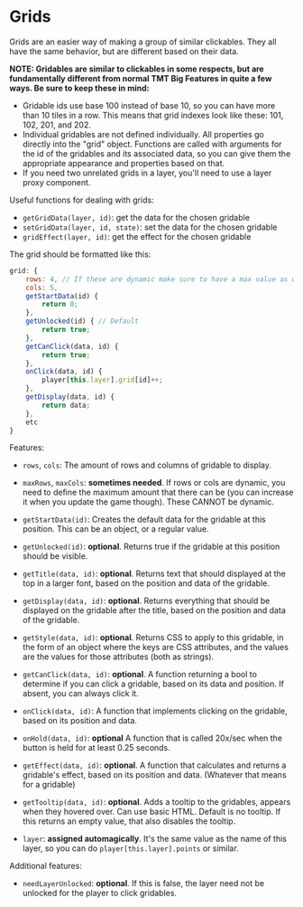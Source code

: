 # Grids

Grids are an easier way of making a group of similar clickables. They all have the same behavior, but are different based on their data.

**NOTE: Gridables are similar to clickables in some respects, but are fundamentally different from normal TMT Big Features in quite a few ways. Be sure to keep these in mind:**

- Gridable ids use base 100 instead of base 10, so you can have more than 10 tiles in a row. This means that grid indexes look like these: 101, 102, 201, and 202.
- Individual gridables are not defined individually. All properties go directly into the "grid" object. Functions are called with arguments for the id of the gridables and its associated data, so you can give them the appropriate appearance and properties based on that.
- If you need two unrelated grids in a layer, you'll need to use a layer proxy component.

Useful functions for dealing with grids:

- `getGridData(layer, id)`: get the data for the chosen gridable
- `setGridData(layer, id, state)`: set the data for the chosen gridable
- `gridEffect(layer, id)`: get the effect for the chosen gridable

The grid should be formatted like this:

```js
grid: {
    rows: 4, // If these are dynamic make sure to have a max value as well!
    cols: 5,
    getStartData(id) {
        return 0;
    },
    getUnlocked(id) { // Default
        return true;
    },
    getCanClick(data, id) {
        return true;
    },
    onClick(data, id) {
        player[this.layer].grid[id]++;
    },
    getDisplay(data, id) {
        return data;
    },
    etc
}
```

Features:

- `rows`, `cols`: The amount of rows and columns of gridable to display.

- `maxRows`, `maxCols`: **sometimes needed**. If rows or cols are dynamic, you need to define the maximum amount that there can be (you can increase it when you update the game though). These CANNOT be dynamic.

- `getStartData(id)`: Creates the default data for the gridable at this position. This can be an object, or a regular value.

- `getUnlocked(id)`: **optional**. Returns true if the gridable at this position should be visible.

- `getTitle(data, id)`: **optional**. Returns text that should displayed at the top in a larger font, based on the position and data of the gridable.

- `getDisplay(data, id)`: **optional**. Returns everything that should be displayed on the gridable after the title, based on the position and data of the gridable.

- `getStyle(data, id)`: **optional**. Returns CSS to apply to this gridable, in the form of an object where the keys are CSS attributes, and the values are the values for those attributes (both as strings).

- `getCanClick(data, id)`: **optional**. A function returning a bool to determine if you can click a gridable, based on its data and position. If absent, you can always click it.

- `onClick(data, id)`: A function that implements clicking on the gridable, based on its position and data.

- `onHold(data, id)`: **optional** A function that is called 20x/sec when the button is held for at least 0.25 seconds.

- `getEffect(data, id)`: **optional**. A function that calculates and returns a gridable's effect, based on its position and data. (Whatever that means for a gridable)

- `getTooltip(data, id)`: **optional**. Adds a tooltip to the gridables, appears when they hovered over. Can use basic HTML. Default is no tooltip. If this returns an empty value, that also disables the tooltip.

- `layer`: **assigned automagically**. It's the same value as the name of this layer, so you can do `player[this.layer].points` or similar.

Additional features:

- `needLayerUnlocked`: **optional**. If this is false, the layer need not be unlocked for the player to click gridables.
